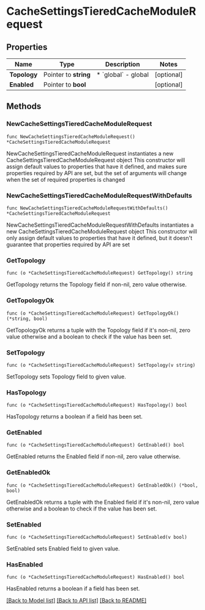 # CacheSettingsTieredCacheModuleRequest

## Properties

Name | Type | Description | Notes
------------ | ------------- | ------------- | -------------
**Topology** | Pointer to **string** | * &#x60;global&#x60; - global | [optional] 
**Enabled** | Pointer to **bool** |  | [optional] 

## Methods

### NewCacheSettingsTieredCacheModuleRequest

`func NewCacheSettingsTieredCacheModuleRequest() *CacheSettingsTieredCacheModuleRequest`

NewCacheSettingsTieredCacheModuleRequest instantiates a new CacheSettingsTieredCacheModuleRequest object
This constructor will assign default values to properties that have it defined,
and makes sure properties required by API are set, but the set of arguments
will change when the set of required properties is changed

### NewCacheSettingsTieredCacheModuleRequestWithDefaults

`func NewCacheSettingsTieredCacheModuleRequestWithDefaults() *CacheSettingsTieredCacheModuleRequest`

NewCacheSettingsTieredCacheModuleRequestWithDefaults instantiates a new CacheSettingsTieredCacheModuleRequest object
This constructor will only assign default values to properties that have it defined,
but it doesn't guarantee that properties required by API are set

### GetTopology

`func (o *CacheSettingsTieredCacheModuleRequest) GetTopology() string`

GetTopology returns the Topology field if non-nil, zero value otherwise.

### GetTopologyOk

`func (o *CacheSettingsTieredCacheModuleRequest) GetTopologyOk() (*string, bool)`

GetTopologyOk returns a tuple with the Topology field if it's non-nil, zero value otherwise
and a boolean to check if the value has been set.

### SetTopology

`func (o *CacheSettingsTieredCacheModuleRequest) SetTopology(v string)`

SetTopology sets Topology field to given value.

### HasTopology

`func (o *CacheSettingsTieredCacheModuleRequest) HasTopology() bool`

HasTopology returns a boolean if a field has been set.

### GetEnabled

`func (o *CacheSettingsTieredCacheModuleRequest) GetEnabled() bool`

GetEnabled returns the Enabled field if non-nil, zero value otherwise.

### GetEnabledOk

`func (o *CacheSettingsTieredCacheModuleRequest) GetEnabledOk() (*bool, bool)`

GetEnabledOk returns a tuple with the Enabled field if it's non-nil, zero value otherwise
and a boolean to check if the value has been set.

### SetEnabled

`func (o *CacheSettingsTieredCacheModuleRequest) SetEnabled(v bool)`

SetEnabled sets Enabled field to given value.

### HasEnabled

`func (o *CacheSettingsTieredCacheModuleRequest) HasEnabled() bool`

HasEnabled returns a boolean if a field has been set.


[[Back to Model list]](../README.md#documentation-for-models) [[Back to API list]](../README.md#documentation-for-api-endpoints) [[Back to README]](../README.md)


